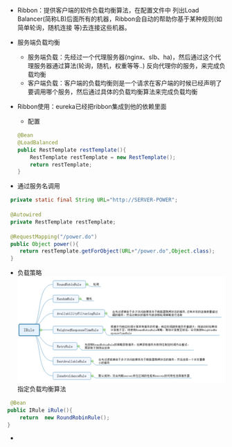 - Ribbon：提供客户端的软件负载均衡算法，在配置文件中 列出Load Balancer(简称LB)后面所有的机器，Ribbon会自动的帮助你基于某种规则(如简单轮询，随机连接 等)去连接这些机器。
- 服务端负载均衡
    - 服务端负载：先经过一个代理服务器(nginx、slb、ha)，然后通过这个代理服务器通过算法(轮询，随机，权重等等..) 反向代理你的服务，来完成负载均衡
    - 客户端负载：客户端的负载均衡则是一个请求在客户端的时候已经声明了要调用哪个服务，然后通过具体的负载均衡算法来完成负载均衡

- Ribbon使用：eureka已经把ribbon集成到他的依赖里面
    - 配置
    ```java
    @Bean
    @LoadBalanced
    public RestTemplate restTemplate(){
        RestTemplate restTemplate = new RestTemplate();
        return restTemplate;
    }
    ```

- 通过服务名调用
```java
 private static final String URL="http://SERVER-POWER";      
 
 @Autowired
 private RestTemplate restTemplate;
 
 @RequestMapping("/power.do") 
 public Object power(){
    return restTemplate.getForObject(URL+"/power.do",Object.class); 
 }
```

- 负载策略
![](/assets/iShot2020-10-19下午08.42.41.png)
指定负载均衡算法
```java
 @Bean
public IRule iRule(){
    return  new RoundRobinRule();
}
```

- 